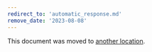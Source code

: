 ```yaml
---
redirect_to: 'automatic_response.md'
remove_date: '2023-08-08'
---
```


This document was moved to [another location](automatic_response.md).

<!-- This redirect file can be deleted after 2023-08-08. -->
<!-- Redirects that point to other docs in the same project expire in three months. -->
<!-- Redirects that point to docs in a different project or site (for example, link is not relative and starts with `https:`) expire in one year. -->
<!-- Before deletion, see: https://docs.gitlab.com/ee/development/documentation/redirects.html -->
